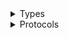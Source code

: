 <details>
<summary>Types</summary>

  - [AppflowClient](/aws-sdk-swift/reference/0.x/AWSAppflow/AppflowClient)
  - [AppflowClient.AppflowClientConfiguration](/aws-sdk-swift/reference/0.x/AWSAppflow/AppflowClient.AppflowClientConfiguration)
  - [AppflowClientLogHandlerFactory](/aws-sdk-swift/reference/0.x/AWSAppflow/AppflowClientLogHandlerFactory)
  - [AppflowClientTypes](/aws-sdk-swift/reference/0.x/AWSAppflow/AppflowClientTypes)

</details>

<details>
<summary>Protocols</summary>

  - [AppflowClientProtocol](/aws-sdk-swift/reference/0.x/AWSAppflow/AppflowClientProtocol)

</details>
